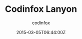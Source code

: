 ---
title: "Codinfox Lanyon"
github: https://github.com/codinfox/codinfox-lanyon
demo: http://codinfox.github.io/
author: codinfox

ssg:
  - Jekyll
cms:
  - No Cms
date: 2015-03-05T06:44:00Z
github_branch: dev
description: "Another jekyll templated based on lanyon"
stale: true
---